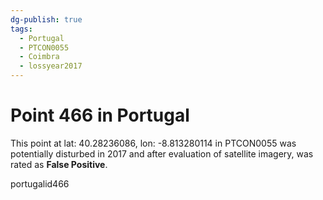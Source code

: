 ```yaml
---
dg-publish: true
tags:
  - Portugal
  - PTCON0055
  - Coimbra
  - lossyear2017
---
```


# Point 466 in Portugal

This point at lat: 40.28236086, lon: -8.813280114 in PTCON0055 was potentially disturbed in 2017 and after evaluation of satellite imagery, was rated as **False Positive**.



portugalid466